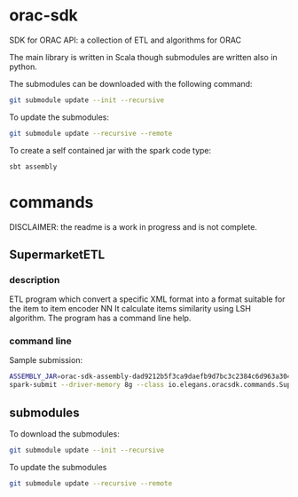 # orac-sdk

SDK for ORAC API: a collection of ETL and algorithms for ORAC

The main library is written in Scala though submodules are written also in python.

The submodules can be downloaded with the following command:
```bash
git submodule update --init --recursive
```

To update the submodules:
```bash
git submodule update --recursive --remote
```

To create a self contained jar with the spark code type:
```bash
sbt assembly
```

# commands

DISCLAIMER: the readme is a work in progress and is not complete.

## SupermarketETL

### description

ETL program which convert a specific XML format into a format suitable for the item to item encoder NN
It calculate items similarity using LSH algorithm.
The program has a command line help.

### command line 

Sample submission:

```bash
ASSEMBLY_JAR=orac-sdk-assembly-dad9212b5f3ca9daefb9d7bc3c2384c6d963a304.jar
spark-submit --driver-memory 8g --class io.elegans.oracsdk.commands.SupermarketETL ${ASSEMBLY_JAR} --input data.xml --shuffle --output ETL_FOLDER --simThreshold 0.5 --sliding 2 --genMahoutActions --basketToBasket --rankIdToPopularItems 
```

## submodules

To download the submodules:

```bash
git submodule update --init --recursive
```

To update the submodules

```bash
git submodule update --recursive --remote
```


